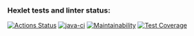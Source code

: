 ### Hexlet tests and linter status:
[![Actions Status](https://github.com/BelenkoNick/java-project-78/actions/workflows/hexlet-check.yml/badge.svg)](https://github.com/BelenkoNick/java-project-78/actions)
[![java-ci](https://github.com/BelenkoNick/java-project-78/actions/workflows/java.yml/badge.svg)](https://github.com/BelenkoNick/java-project-78/actions/workflows/java.yml)
[![Maintainability](https://api.codeclimate.com/v1/badges/9b6f507e0c32cdd4b5db/maintainability)](https://codeclimate.com/github/BelenkoNick/java-project-78/maintainability)
[![Test Coverage](https://api.codeclimate.com/v1/badges/9b6f507e0c32cdd4b5db/test_coverage)](https://codeclimate.com/github/BelenkoNick/java-project-78/test_coverage)